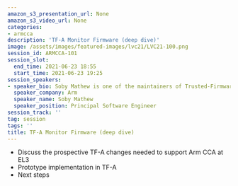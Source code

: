 ```yaml
---
amazon_s3_presentation_url: None
amazon_s3_video_url: None
categories:
- armcca
description: 'TF-A Monitor Firmware (deep dive)'
image: /assets/images/featured-images/lvc21/LVC21-100.png
session_id: ARMCCA-101
session_slot:
  end_time: 2021-06-23 18:55
  start_time: 2021-06-23 19:25
session_speakers:
- speaker_bio: Soby Mathew is one of the maintainers of Trusted-Firmware-A (TF-A) open governance project on Trustedfirmware.org and has been involved with the project since 2014. Currently he is leading the Architecture and development for Arm CCA within Trusted Firmware-A.
  speaker_company: Arm
  speaker_name: Soby Mathew
  speaker_position: Principal Software Engineer
session_track: ''
tag: session
tags: ''
title: TF-A Monitor Firmware (deep dive)
---
```

- Discuss the prospective TF-A changes needed to support Arm CCA at EL3
- Prototype implementation in TF-A
- Next steps